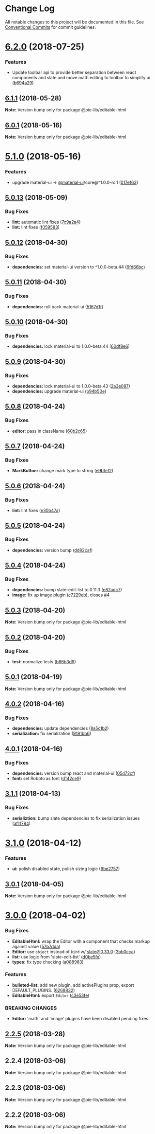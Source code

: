 # Change Log

All notable changes to this project will be documented in this file.
See [Conventional Commits](https://conventionalcommits.org) for commit guidelines.

<a name="6.2.0"></a>
# [6.2.0](https://github.com/pie-framework/pie-lib/compare/@pie-lib/editable-html@6.1.1...@pie-lib/editable-html@6.2.0) (2018-07-25)


### Features

* Update toolbar api to provide better separation between react components and slate and move math editing to toolbar to simplify ui ([b694a29](https://github.com/pie-framework/pie-lib/commit/b694a29))




<a name="6.1.1"></a>
## [6.1.1](https://github.com/pie-framework/pie-lib/compare/@pie-lib/editable-html@6.1.0...@pie-lib/editable-html@6.1.1) (2018-05-28)




**Note:** Version bump only for package @pie-lib/editable-html

<a name="6.0.1"></a>
## [6.0.1](https://github.com/pie-framework/pie-lib/compare/@pie-lib/editable-html@6.0.0...@pie-lib/editable-html@6.0.1) (2018-05-16)




**Note:** Version bump only for package @pie-lib/editable-html

<a name="5.1.0"></a>
# [5.1.0](https://github.com/pie-framework/pie-lib/compare/@pie-lib/editable-html@5.0.13...@pie-lib/editable-html@5.1.0) (2018-05-16)


### Features

* upgrade material-ui -> [@material-ui](https://github.com/material-ui)/core@^1.0.0-rc.1 ([017ef63](https://github.com/pie-framework/pie-lib/commit/017ef63))




<a name="5.0.13"></a>
## [5.0.13](https://github.com/pie-framework/pie-lib/compare/@pie-lib/editable-html@5.0.12...@pie-lib/editable-html@5.0.13) (2018-05-09)


### Bug Fixes

* **lint:** automatic lint fixes ([7c9a2a4](https://github.com/pie-framework/pie-lib/commit/7c9a2a4))
* **lint:** lint fixes ([f059583](https://github.com/pie-framework/pie-lib/commit/f059583))




<a name="5.0.12"></a>
## [5.0.12](https://github.com/pie-framework/pie-lib/compare/@pie-lib/editable-html@5.0.11...@pie-lib/editable-html@5.0.12) (2018-04-30)


### Bug Fixes

* **dependencies:** set material-ui version to ^1.0.0-beta.44 ([6fd66bc](https://github.com/pie-framework/pie-lib/commit/6fd66bc))




<a name="5.0.11"></a>
## [5.0.11](https://github.com/pie-framework/pie-lib/compare/@pie-lib/editable-html@5.0.10...@pie-lib/editable-html@5.0.11) (2018-04-30)


### Bug Fixes

* **dependencies:** roll back material-ui ([5167d1f](https://github.com/pie-framework/pie-lib/commit/5167d1f))




<a name="5.0.10"></a>
## [5.0.10](https://github.com/pie-framework/pie-lib/compare/@pie-lib/editable-html@5.0.9...@pie-lib/editable-html@5.0.10) (2018-04-30)


### Bug Fixes

* **dependencies:** lock material-ui to 1.0.0-beta.44 ([60df8e6](https://github.com/pie-framework/pie-lib/commit/60df8e6))




<a name="5.0.9"></a>
## [5.0.9](https://github.com/pie-framework/pie-lib/compare/@pie-lib/editable-html@5.0.8...@pie-lib/editable-html@5.0.9) (2018-04-30)


### Bug Fixes

* **dependencies:** lock material-ui to 1.0.0-beta.43 ([2a3e087](https://github.com/pie-framework/pie-lib/commit/2a3e087))
* **dependencies:** upgrade material-ui ([b94b50e](https://github.com/pie-framework/pie-lib/commit/b94b50e))




<a name="5.0.8"></a>
## [5.0.8](https://github.com/pie-framework/pie-lib/compare/@pie-lib/editable-html@5.0.7...@pie-lib/editable-html@5.0.8) (2018-04-24)


### Bug Fixes

* **editor:** pass in className ([60b2c65](https://github.com/pie-framework/pie-lib/commit/60b2c65))




<a name="5.0.7"></a>
## [5.0.7](https://github.com/pie-framework/pie-lib/compare/@pie-lib/editable-html@5.0.6...@pie-lib/editable-html@5.0.7) (2018-04-24)


### Bug Fixes

* **MarkButton:** change mark type to string ([e9b1ef2](https://github.com/pie-framework/pie-lib/commit/e9b1ef2))




<a name="5.0.6"></a>
## [5.0.6](https://github.com/pie-framework/pie-lib/compare/@pie-lib/editable-html@5.0.5...@pie-lib/editable-html@5.0.6) (2018-04-24)


### Bug Fixes

* **lint:** lint fixes ([e30b47a](https://github.com/pie-framework/pie-lib/commit/e30b47a))




<a name="5.0.5"></a>
## [5.0.5](https://github.com/pie-framework/pie-lib/compare/@pie-lib/editable-html@5.0.4...@pie-lib/editable-html@5.0.5) (2018-04-24)


### Bug Fixes

* **dependencies:** version bump ([dd82caf](https://github.com/pie-framework/pie-lib/commit/dd82caf))




<a name="5.0.4"></a>
## [5.0.4](https://github.com/pie-framework/pie-lib/compare/@pie-lib/editable-html@5.0.3...@pie-lib/editable-html@5.0.4) (2018-04-24)


### Bug Fixes

* **dependencies:** bump slate-edit-list to 0.11.3 ([e82adc7](https://github.com/pie-framework/pie-lib/commit/e82adc7))
* **image:** fix up image plugin ([c7229eb](https://github.com/pie-framework/pie-lib/commit/c7229eb)), closes [#4](https://github.com/pie-framework/pie-lib/issues/4)




<a name="5.0.3"></a>
## [5.0.3](https://github.com/pie-framework/pie-lib/compare/@pie-lib/editable-html@5.0.2...@pie-lib/editable-html@5.0.3) (2018-04-20)




**Note:** Version bump only for package @pie-lib/editable-html

<a name="5.0.2"></a>
## [5.0.2](https://github.com/pie-framework/pie-lib/compare/@pie-lib/editable-html@5.0.1...@pie-lib/editable-html@5.0.2) (2018-04-20)


### Bug Fixes

* **test:** normalize tests ([b86b3d9](https://github.com/pie-framework/pie-lib/commit/b86b3d9))




<a name="5.0.1"></a>
## [5.0.1](https://github.com/pie-framework/pie-lib/compare/@pie-lib/editable-html@5.0.0...@pie-lib/editable-html@5.0.1) (2018-04-19)




**Note:** Version bump only for package @pie-lib/editable-html

<a name="4.0.2"></a>
## [4.0.2](https://github.com/pie-framework/pie-lib/compare/@pie-lib/editable-html@4.0.1...@pie-lib/editable-html@4.0.2) (2018-04-16)


### Bug Fixes

* **dependencies:** update dependencies ([8a5c1b2](https://github.com/pie-framework/pie-lib/commit/8a5c1b2))
* **serialization:** fix serialization ([9191bb6](https://github.com/pie-framework/pie-lib/commit/9191bb6))




<a name="4.0.1"></a>
## [4.0.1](https://github.com/pie-framework/pie-lib/compare/@pie-lib/editable-html@3.1.1...@pie-lib/editable-html@4.0.1) (2018-04-16)


### Bug Fixes

* **dependencies:** version bump react and material-ui ([05d72cf](https://github.com/pie-framework/pie-lib/commit/05d72cf))
* **font:** set Roboto as font ([d142ce9](https://github.com/pie-framework/pie-lib/commit/d142ce9))




<a name="3.1.1"></a>
## [3.1.1](https://github.com/pie-framework/pie-lib/compare/@pie-lib/editable-html@3.1.0...@pie-lib/editable-html@3.1.1) (2018-04-13)


### Bug Fixes

* **serializtion:** bump slate dependencies to fix serialization issues ([af11784](https://github.com/pie-framework/pie-lib/commit/af11784))




<a name="3.1.0"></a>
# [3.1.0](https://github.com/pie-framework/pie-lib/compare/@pie-lib/editable-html@3.0.1...@pie-lib/editable-html@3.1.0) (2018-04-12)


### Features

* **ui:** polish disabled state, polish sizing logic ([9be2757](https://github.com/pie-framework/pie-lib/commit/9be2757))




<a name="3.0.1"></a>
## [3.0.1](https://github.com/pie-framework/pie-lib/compare/@pie-lib/editable-html@3.0.0...@pie-lib/editable-html@3.0.1) (2018-04-05)




**Note:** Version bump only for package @pie-lib/editable-html

<a name="3.0.0"></a>
# [3.0.0](https://github.com/pie-framework/pie-lib/compare/@pie-lib/editable-html@2.2.5...@pie-lib/editable-html@3.0.0) (2018-04-02)


### Bug Fixes

* **EditableHtml:** wrap the Editor with a component that checks markup against value ([57b7dda](https://github.com/pie-framework/pie-lib/commit/57b7dda))
* **Editor:** use  `object` instead of  `kind` w/ slate@0.33.0 ([3bb0cca](https://github.com/pie-framework/pie-lib/commit/3bb0cca))
* **list:** use logic from 'slate-edit-list' ([d0be5fe](https://github.com/pie-framework/pie-lib/commit/d0be5fe))
* **types:** fix type checking ([a088983](https://github.com/pie-framework/pie-lib/commit/a088983))


### Features

* **bulleted-list:** add new plugin, add activePlugins prop, export DEFAULT_PLUGINS. ([6268832](https://github.com/pie-framework/pie-lib/commit/6268832))
* **EditableHtml:** export `Editor` ([c3e53fe](https://github.com/pie-framework/pie-lib/commit/c3e53fe))


### BREAKING CHANGES

* **Editor:** 'math' and 'image' plugins have been disabled pending fixes.




<a name="2.2.5"></a>
## [2.2.5](https://github.com/pie-framework/pie-lib/compare/@pie-lib/editable-html@2.2.4...@pie-lib/editable-html@2.2.5) (2018-03-28)




**Note:** Version bump only for package @pie-lib/editable-html

<a name="2.2.4"></a>
## 2.2.4 (2018-03-06)




**Note:** Version bump only for package @pie-lib/editable-html

<a name="2.2.3"></a>
## 2.2.3 (2018-03-06)




**Note:** Version bump only for package @pie-lib/editable-html

<a name="2.2.2"></a>
## 2.2.2 (2018-03-06)




**Note:** Version bump only for package @pie-lib/editable-html
